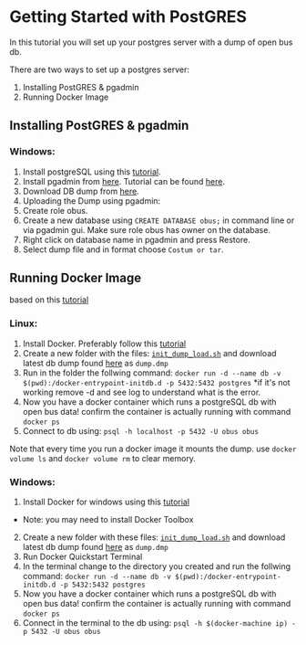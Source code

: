 # Getting Started with PostGRES 

In this tutorial you will set up your postgres server with a dump of open bus db.

There are two ways to set up a postgres server:
1) Installing PostGRES & pgadmin
2) Running Docker Image

## Installing PostGRES & pgadmin

### Windows:
1. Install postgreSQL using this [tutorial](http://www.postgresqltutorial.com/install-postgresql/).
2. Install pgadmin from [here](https://www.postgresql.org/ftp/pgadmin/pgadmin4/v1.5/windows/).
   Tutorial can be found [here](http://www.postgresqltutorial.com/connect-to-postgresql-database/).
3. Download DB dump from [here](https://drive.google.com/drive/u/0/folders/0B9FEqRIWfmxLaFRPY2I5Y2V4UkU).
4. Uploading the Dump using pgadmin:
5. Create role obus.
6. Create a new database using `CREATE DATABASE obus;` in command line or via pgadmin gui. Make sure role obus has owner on the database.
7. Right click on database name in pgadmin and press Restore.
8. Select dump file and in format choose `Costum or tar`.

## Running Docker Image
based on this [tutorial](https://github.com/hasadna/open-bus/blob/dfeaea67d8c4ed51bd0a4b0c30cffbac095ff81b/gtfs/local_db/README.md)
### Linux:
1. Install Docker. Preferably follow this [tutorial](https://docs.docker.com/engine/installation/linux/ubuntu/)
2. Create a new folder with the files: [`init_dump_load.sh`](https://github.com/hasadna/open-bus/blob/master/gtfs/local_db/init_dump_load.sh) and download latest db dump found [here](https://drive.google.com/open?id=0B9FEqRIWfmxLdUI1Zk5SZFB0bzg) as `dump.dmp`
3. Run in the folder the follwing command: `docker run -d --name db -v $(pwd):/docker-entrypoint-initdb.d -p 5432:5432 postgres`
   *if it's not working remove -d and see log to understand what is the error.
4. Now you have a docker container which runs a postgreSQL db with open bus data! confirm the container is actually running with command `docker ps`
5. Connect to db using: `psql -h localhost -p 5432 -U obus obus`

Note that every time you run a docker image it mounts the dump. use `docker volume ls` and `docker volume rm` to clear memory.

### Windows:
1. Install Docker for windows using this [tutorial](https://docs.docker.com/docker-for-windows/install/#download-docker-for-windows)
* Note: you may need to install Docker Toolbox
2. Create a new folder with these files: [`init_dump_load.sh`](https://github.com/hasadna/open-bus/blob/master/gtfs/local_db/init_dump_load.sh) and download latest db dump found [here](https://drive.google.com/open?id=0B9FEqRIWfmxLdUI1Zk5SZFB0bzg) as `dump.dmp`
3. Run Docker Quickstart Terminal
4. In the terminal change to the directory you created and run the follwing command: `docker run -d --name db -v $(pwd):/docker-entrypoint-initdb.d -p 5432:5432 postgres`
5. Now you have a docker container which runs a postgreSQL db with open bus data! confirm the container is actually running with command `docker ps`
6. Connect in the terminal to the db using: `psql -h $(docker-machine ip) -p 5432 -U obus obus` 
